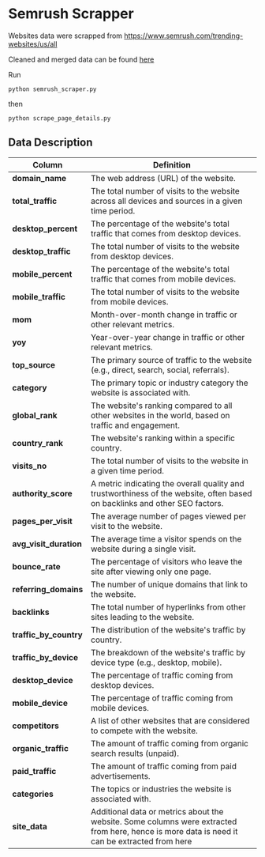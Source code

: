# Semrush Scrapper

Websites data were scrapped from https://www.semrush.com/trending-websites/us/all


Cleaned and merged data can be found [here](https://drive.google.com/file/d/1-3E7JxB-F8PjZHXFynTP2fAt6o0df_26/view?usp=sharing)


Run
```
python semrush_scraper.py
```

then

```
python scrape_page_details.py
```

## Data Description
| **Column**              | **Definition**                                                                                                                                  |
|-------------------------|--------------------------------------------------------------------------------------------------------------------------------------------------|
| **domain_name**         | The web address (URL) of the website.                                                                                                            |
| **total_traffic**     | The total number of visits to the website across all devices and sources in a given time period.                                                |
| **desktop_percent**   | The percentage of the website's total traffic that comes from desktop devices.                                                                  |
| **desktop_traffic**   | The total number of visits to the website from desktop devices.                                                                                 |
| **mobile_percent**    | The percentage of the website's total traffic that comes from mobile devices.                                                                   |
| **mobile_traffic**    | The total number of visits to the website from mobile devices.                                                                                  |
| **mom**               | Month-over-month change in traffic or other relevant metrics.                                                                                   |
| **yoy**               | Year-over-year change in traffic or other relevant metrics.                                                                                     |
| **top_source**        | The primary source of traffic to the website (e.g., direct, search, social, referrals).                                                         |
| **category**          | The primary topic or industry category the website is associated with.                                                                          |
| **global_rank**         | The website's ranking compared to all other websites in the world, based on traffic and engagement.                                              |
| **country_rank**        | The website's ranking within a specific country.                                                                                                 |
| **visits_no**           | The total number of visits to the website in a given time period.                                                                                |
| **authority_score**     | A metric indicating the overall quality and trustworthiness of the website, often based on backlinks and other SEO factors.                      |
| **pages_per_visit**     | The average number of pages viewed per visit to the website.                                                                                     |
| **avg_visit_duration**  | The average time a visitor spends on the website during a single visit.                                                                          |
| **bounce_rate**         | The percentage of visitors who leave the site after viewing only one page.                                                                       |
| **referring_domains**   | The number of unique domains that link to the website.                                                                                           |
| **backlinks**           | The total number of hyperlinks from other sites leading to the website.                                                                          |
| **traffic_by_country**  | The distribution of the website's traffic by country.                                                                                            |
| **traffic_by_device**   | The breakdown of the website's traffic by device type (e.g., desktop, mobile).                                                                   |
| **desktop_device**      | The percentage of traffic coming from desktop devices.                                                                                           |
| **mobile_device**       | The percentage of traffic coming from mobile devices.                                                                                            |
| **competitors**         | A list of other websites that are considered to compete with the website.                                                                         |
| **organic_traffic**     | The amount of traffic coming from organic search results (unpaid).                                                                               |
| **paid_traffic**        | The amount of traffic coming from paid advertisements.                                                                                           |
| **categories**          | The topics or industries the website is associated with.                                                                                         |
| **site_data**           | Additional data or metrics about the website. Some columns were extracted from here, hence is more data is need it can be extracted from here |





